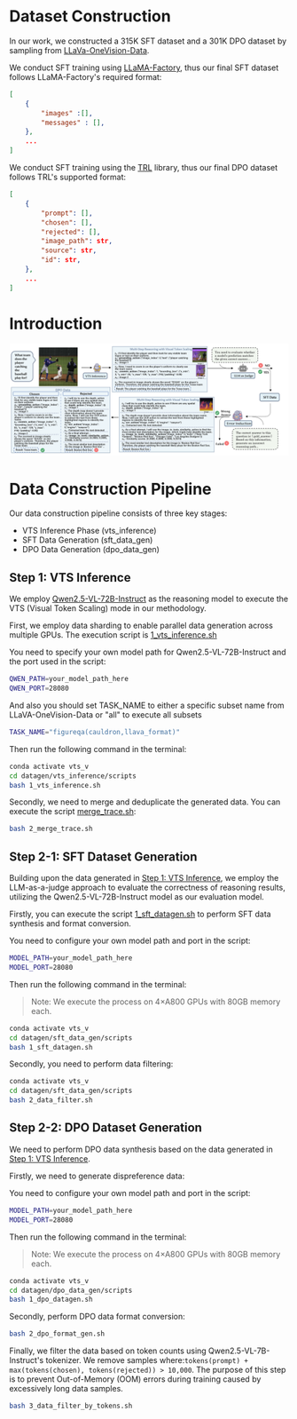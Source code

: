 # Dataset Construction

In our work, we constructed a 315K SFT dataset and a 301K DPO dataset by sampling from [LLaVa-OneVision-Data](https://huggingface.co/datasets/lmms-lab/LLaVA-OneVision-Data).

We conduct SFT training using [LLaMA-Factory](https://github.com/hiyouga/LLaMA-Factory), thus our final SFT dataset follows LLaMA-Factory's required format:
```json
[
    {
        "images" :[],
        "messages" : [],
    },
    ...
]
```

We conduct SFT training using the [TRL](https://huggingface.co/docs/trl/index) library, thus our final DPO dataset follows TRL's supported format:
```json
[
    {
        "prompt": [],
        "chosen": [],
        "rejected": [],
        "image_path": str,
        "source": str,
        "id": str,
    },
    ...
]
```


# Introduction

<img src="../asset/pipeline.png" alt="main"/>

# Data Construction Pipeline

Our data construction pipeline consists of three key stages:
- VTS Inference Phase (vts_inference)
- SFT Data Generation (sft_data_gen)
- DPO Data Generation (dpo_data_gen)

## Step 1: VTS Inference

We employ [Qwen2.5-VL-72B-Instruct](https://huggingface.co/Qwen/Qwen2.5-VL-72B-Instruct) as the reasoning model to execute the VTS (Visual Token Scaling) mode in our methodology.

First, we employ data sharding to enable parallel data generation across multiple GPUs. The execution script is [1_vts_inference.sh](./vts_inference/scripts/1_vts_inference.sh)

You need to specify your own model path for Qwen2.5-VL-72B-Instruct and the port used in the script:
```bash
QWEN_PATH=your_model_path_here
QWEN_PORT=28080
```
And also you should set TASK_NAME to either a specific subset name from LLaVA-OneVision-Data or "all" to execute all subsets
```bash
TASK_NAME="figureqa(cauldron,llava_format)"
```

Then run the following command in the terminal:
```bash
conda activate vts_v
cd datagen/vts_inference/scripts
bash 1_vts_inference.sh
```

Secondly, we need to merge and deduplicate the generated data. You can execute the script [merge_trace.sh](./vts_inference/scripts/2_merge_trace.sh):
```bash
bash 2_merge_trace.sh
```

## Step 2-1: SFT Dataset Generation

Building upon the data generated in [Step 1: VTS Inference](#step-1-vts-inference), we employ the LLM-as-a-judge approach to evaluate the correctness of reasoning results, utilizing the Qwen2.5-VL-72B-Instruct model as our evaluation model.


Firstly, you can execute the script [1_sft_datagen.sh](./sft_data_gen/scripts/1_sft_datagen.sh) to perform SFT data synthesis and format conversion.

You need to configure your own model path and port in the script:
```bash
MODEL_PATH=your_model_path_here
MODEL_PORT=28080
```

Then run the following command in the terminal:
> Note: We execute the process on 4×A800 GPUs with 80GB memory each.
```bash
conda activate vts_v
cd datagen/sft_data_gen/scripts
bash 1_sft_datagen.sh
```

Secondly, you need to perform data filtering:
```bash
conda activate vts_v
cd datagen/sft_data_gen/scripts
bash 2_data_filter.sh
```

## Step 2-2: DPO Dataset Generation

We need to perform DPO data synthesis based on the data generated in [Step 1: VTS Inference](#step-1-vts-inference).

Firstly, we need to generate dispreference data:

You need to configure your own model path and port in the script:
```bash
MODEL_PATH=your_model_path_here
MODEL_PORT=28080
```

Then run the following command in the terminal:
> Note: We execute the process on 4×A800 GPUs with 80GB memory each.
```bash
conda activate vts_v
cd datagen/dpo_data_gen/scripts
bash 1_dpo_datagen.sh
```

Secondly, perform DPO data format conversion:
```bash
bash 2_dpo_format_gen.sh
```

Finally, we filter the data based on token counts using Qwen2.5-VL-7B-Instruct's tokenizer. We remove samples where:`tokens(prompt) + max(tokens(chosen), tokens(rejected)) > 10,000`. The purpose of this step is to prevent Out-of-Memory (OOM) errors during training caused by excessively long data samples.
```bash
bash 3_data_filter_by_tokens.sh
```